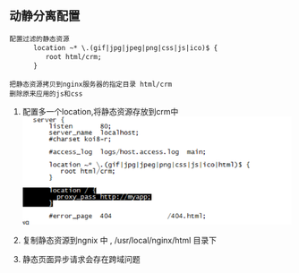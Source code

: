 ## 动静分离配置

```
配置过滤的静态资源
      location ~* \.(gif|jpg|jpeg|png|css|js|ico)$ {
         root html/crm;
      }

把静态资源拷贝到nginx服务器的指定目录 html/crm
删除原来应用的js和css
```

1. 配置多一个location,将静态资源存放到crm中
![](assets/1_草稿-88341a34.png)
2. 复制静态资源到ngnix 中 , /usr/local/nginx/html 目录下

3. 静态页面异步请求会存在跨域问题
